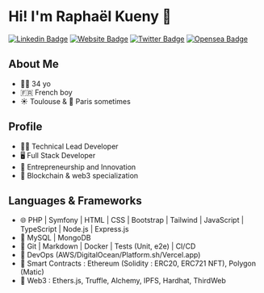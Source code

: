 # Hi! I'm Raphaël Kueny 👋

[![Linkedin Badge](https://img.shields.io/badge/-LinkedIn-0e76a8?style=flat-square&logo=Linkedin&logoColor=white)](https://linkedin.com/in/rkueny)
[![Website Badge](https://img.shields.io/badge/Website-3b5998?style=flat-square&logo=google-chrome&logoColor=white)](https://www.kueny.me)
[![Twitter Badge](https://img.shields.io/badge/-Twitter-00acee?style=flat-square&logo=Twitter&logoColor=white)](https://twitter.com/r_kueny)
[![Opensea Badge](https://img.shields.io/badge/-OpenSea-0e76a8?style=flat-square&logo=opensea&logoColor=white)](https://opensea.io/sorens.eth)

## About Me

- 👨‍💻 34 yo
- 🇫🇷 French boy
- ☀ Toulouse & 🥐 Paris sometimes

## Profile

- 👨‍💻 Technical Lead Developer
- 🖥 Full Stack Developer
- 💎 Entrepreneurship and Innovation
- 💊 Blockchain & web3 specialization

## Languages & Frameworks

- 🌐 PHP | Symfony | HTML | CSS | Bootstrap | Tailwind | JavaScript | TypeScript | Node.js | Express.js
- 💽 MySQL | MongoDB
- 🔧 Git | Markdown | Docker | Tests (Unit, e2e) | CI/CD
- 🚧 DevOps (AWS/DigitalOcean/Platform.sh/Vercel.app)
- 💎 Smart Contracts : Ethereum (Solidity : ERC20, ERC721 NFT), Polygon (Matic)
- 💊 Web3 : Ethers.js, Truffle, Alchemy, IPFS, Hardhat, ThirdWeb
